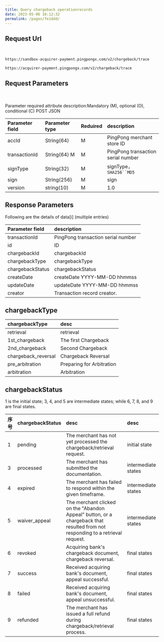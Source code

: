 ```yaml
---
title: Query chargeback operationrecords
date: 2023-05-06 16:12:32
permalink: /pages/fe1ddd/
---
```





##  Request Url

<br/>
<div>
<code-group>
  <code-block title="sandbox" active>

  ```bash
  https://sandbox-acquirer-payment.pingpongx.com/v2/chargeback/trace
  ```
  </code-block>
  <code-block title="Production Environment">

  ```bash
  https://acquirer-payment.pingpongx.com/v2/chargeback/trace
  ```
  </code-block>
</code-group>
</div>





## Request Parameters

<br/>
<br/>
<div>
<el-tag type="danger" effect="dark">Parameter required attribute description:Mandatory (M), optional (O), conditional (C) </el-tag>
<el-tag effect="dark">POST</el-tag>
<el-tag effect="dark">JSON</el-tag>
</div> 


| Parameter field | Parameter type | Reduired | description                        |
|:----------------|:---------------|:---------------------|:-----------------------------------|
| accId           | String(64)     | M                    | PingPong merchant store ID         |
| transactionId   | String(64) M   | M                    | PingPong transaction serial number |
| signType        | String(32)     | M                    | signType，`SHA256``MD5`             |
| sign            | String(256)    | M                    | sign                               |
| version         | string(10)     | M                    | 1.0                                |

## Response Parameters

Following are the details of data[i] (multiple entries)

| Parameter field    | description                        |
|:-------------------|:-----------------------------------|
| transactionId      | PingPong transaction serial number |
| id                 | ID                                 |
| chargebackId       | chargebackId                       | 
| chargebackType     | chargebackType                     |
| chargebackStatus   | chargebackStatus                   |
| createDate         | createDate YYYY-MM-DD hhmmss       |
| updateDate         | updateDate YYYY-MM-DD hhmmss       |
| creator            | Transaction record creator.        |



## chargebackType

| chargebackType      | desc                        |
|:--------------------|:----------------------------|
| retrieval           | retrieval                   |
| 1st_chargeback      | The first Chargeback        |
| 2nd_chargeback      | Second Chargeback           |
| chargeback_reversal | Chargeback Reversal         |
| pre_arbitration     | Preparing for Arbitration   |
| arbitration         | Arbitration                 |

## chargebackStatus

1 is the initial state; 3, 4, and 5 are intermediate states; while 6, 7, 8, and 9 are final states.


| 序号 | chargebackStatus | desc                                                                                                                           | desc                |
|:---|:-----------------|:-------------------------------------------------------------------------------------------------------------------------------|:--------------------|
| 1  | pending          | The merchant has not yet processed the chargeback/retrieval request.                                                           | initial state       |
| 3  | processed        | The merchant has submitted the documentation.                                                                                  | intermediate states |
| 4  | expired          | The merchant has failed to respond within the given timeframe.                                                                 | intermediate states |
| 5  | waiver_appeal    | The merchant clicked on the "Abandon Appeal" button, or a chargeback that resulted from not responding to a retrieval request. | intermediate states |
| 6  | revoked          | Acquiring bank's chargeback document, chargeback reversal.                                                                     | final states        |
| 7  | success          | Received acquiring bank's document, appeal successful.                                                                         | final states        |
| 8  | failed           | Received acquiring bank's document, appeal unsuccessful.                                                                       | final states        |
| 9  | refunded         | The merchant has issued a full refund during chargeback/retrieval process.                                                     | final states        |

 